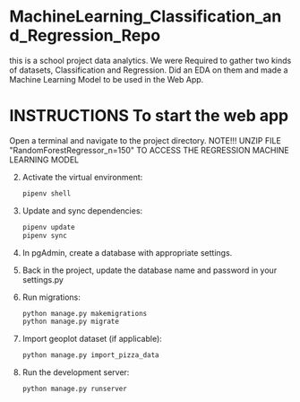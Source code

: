 # MachineLearning_Classification_and_Regression_Repo
this is a school project data analytics. We were Required to gather two kinds of datasets, Classification and Regression. Did an EDA on them and made a Machine Learning Model to be used in the Web App.

# INSTRUCTIONS To start the web app

Open a terminal and navigate to the project directory.
NOTE!!! UNZIP FILE "RandomForestRegressor_n=150" TO ACCESS THE REGRESSION MACHINE LEARNING MODEL

2. Activate the virtual environment:

    ```bash
    pipenv shell
    ```

5. Update and sync dependencies:

    ```bash
    pipenv update
    pipenv sync
    ```

6. In pgAdmin, create a database with appropriate settings.

7. Back in the project, update the database name and password in your settings.py

8. Run migrations:

    ```bash
    python manage.py makemigrations
    python manage.py migrate
    ```

9. Import geoplot dataset (if applicable):

    ```bash
    python manage.py import_pizza_data
    ```

10. Run the development server:

    ```bash
    python manage.py runserver
    ```
